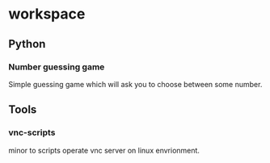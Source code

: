 # workspace

## Python
### Number guessing game
Simple guessing game which will ask you to choose between some number.

## Tools
### vnc-scripts
minor to scripts operate vnc server on linux envrionment. 
